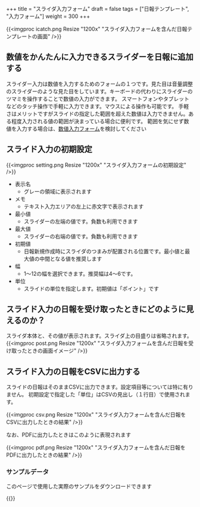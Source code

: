 +++
title = "スライダ入力フォーム"
draft = false
tags = ["日報テンプレート", "入力フォーム"]
weight = 300
+++

{{<imgproc icatch.png Resize "1200x" "スライダ入力フォームを含んだ日報テンプレートの画面" />}}

## 数値をかんたんに入力できるスライダーを日報に追加する

スライダー入力は数値を入力するためのフォームの１つです。見た目は音量調整のスライダーのような見た目をしています。キーボードの代わりにスライダーのツマミを操作することで数値の入力ができます。
スマートフォンやタブレットなどのタッチ操作で手軽に入力できます。マウスによる操作も可能です。
手軽さはメリットですがスライドの指定した範囲を超えた数値は入力できません。ある程度入力される値の範囲が決まっている場合に便利です。
範囲を気にせず数値を入力する場合は、[数値入力フォーム](/template/math)を検討してください

## スライド入力の初期設定

{{<imgproc setting.png Resize "1200x" "スライダ入力フォームの初期設定" />}}


- 表示名
  - グレーの領域に表示されます
- メモ
  - テキスト入力エリアの左上に赤文字で表示されます
- 最小値
  - スライダーの左端の値です。負数も利用できます
- 最大値
  - スライダーの右端の値です。負数も利用できます
- 初期値
  - 日報新規作成時にスライダのつまみが配置される位置です。最小値と最大値の中間となる値を推奨します
- 幅
  - 1〜12の幅を選択できます。推奨幅は4〜6です。
- 単位
  - スライドの単位を指定します。初期値は「ポイント」です

## スライド入力の日報を受け取ったときにどのように見えるのか？

スライダ本体と、その値が表示されます。スライダ上の目盛りは省略されます。
{{<imgproc post.png Resize "1200x" "スライダ入力フォームを含んだ日報を受け取ったときの画面イメージ" />}}


## スライド入力の日報をCSVに出力する

スライドの日報はそのままCSVに出力できます。設定項目等については特に有りません。
初期設定で指定した「単位」はCSVの見出し（１行目）で使用されます。

{{<imgproc csv.png Resize "1200x" "スライダ入力フォームを含んだ日報をCSVに出力したときの結果" />}}

なお、PDFに出力したときはこのように表現されます

{{<imgproc pdf.png Resize "1200x" "スライダ入力フォームを含んだ日報をPDFに出力したときの結果" />}}


### サンプルデータ
このページで使用した実際のサンプルをダウンロードできます

{{<attachments style="orange" />}}

